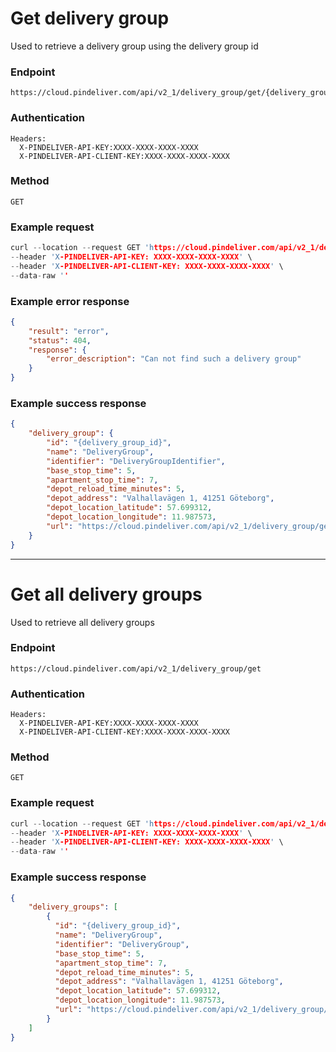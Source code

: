 # Get delivery group

Used to retrieve a delivery group using the delivery group id

### Endpoint
```
https://cloud.pindeliver.com/api/v2_1/delivery_group/get/{delivery_group_id}
```

### Authentication
```
Headers:
  X-PINDELIVER-API-KEY:XXXX-XXXX-XXXX-XXXX
  X-PINDELIVER-API-CLIENT-KEY:XXXX-XXXX-XXXX-XXXX
```

### Method
```
GET
```

### Example request
```C
curl --location --request GET 'https://cloud.pindeliver.com/api/v2_1/delivery_group/get/{delivery_group_id}' \
--header 'X-PINDELIVER-API-KEY: XXXX-XXXX-XXXX-XXXX' \
--header 'X-PINDELIVER-API-CLIENT-KEY: XXXX-XXXX-XXXX-XXXX' \
--data-raw ''
```

### Example error response
```JSON
{
    "result": "error",
    "status": 404,
    "response": {
        "error_description": "Can not find such a delivery group"
    }
}
```

### Example success response
```JSON
{
    "delivery_group": {
        "id": "{delivery_group_id}",
        "name": "DeliveryGroup",
        "identifier": "DeliveryGroupIdentifier",
        "base_stop_time": 5,
        "apartment_stop_time": 7,
        "depot_reload_time_minutes": 5,
        "depot_address": "Valhallavägen 1, 41251 Göteborg",
        "depot_location_latitude": 57.699312,
        "depot_location_longitude": 11.987573,
        "url": "https://cloud.pindeliver.com/api/v2_1/delivery_group/get/{delivery_group_id}"
    }
}
```

---

# Get all delivery groups

Used to retrieve all delivery groups

### Endpoint
```
https://cloud.pindeliver.com/api/v2_1/delivery_group/get
```

### Authentication
```
Headers:
  X-PINDELIVER-API-KEY:XXXX-XXXX-XXXX-XXXX
  X-PINDELIVER-API-CLIENT-KEY:XXXX-XXXX-XXXX-XXXX
```

### Method
```
GET
```

### Example request
```C
curl --location --request GET 'https://cloud.pindeliver.com/api/v2_1/delivery_group/get' \
--header 'X-PINDELIVER-API-KEY: XXXX-XXXX-XXXX-XXXX' \
--header 'X-PINDELIVER-API-CLIENT-KEY: XXXX-XXXX-XXXX-XXXX' \
--data-raw ''
```

### Example success response
```JSON
{
    "delivery_groups": [
        {
          "id": "{delivery_group_id}",
          "name": "DeliveryGroup",
          "identifier": "DeliveryGroup",
          "base_stop_time": 5,
          "apartment_stop_time": 7,
          "depot_reload_time_minutes": 5,
          "depot_address": "Valhallavägen 1, 41251 Göteborg",
          "depot_location_latitude": 57.699312,
          "depot_location_longitude": 11.987573,
          "url": "https://cloud.pindeliver.com/api/v2_1/delivery_group/get/{delivery_group_id}"
        }
    ]
}
```
